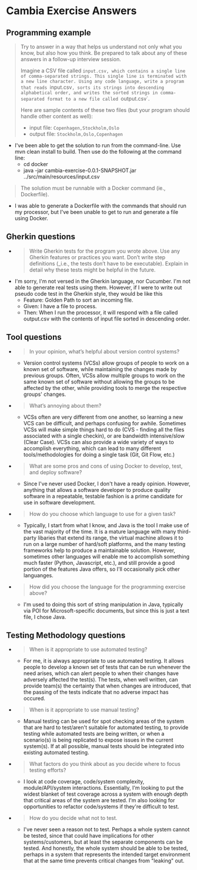 # Cambia Exercise Answers
##  Programming example
>Try to answer in a way that helps us understand not only what you know, but also how you think. Be prepared to talk about any of these answers in a follow-up interview session.
>
>Imagine a CSV file called `input.csv, which contains a single line of comma-separated strings. This single line is terminated with a new line character. Using any code language, write a program that reads `input.csv`, sorts its strings into descending alphabetical order, and writes the sorted strings in comma-separated format to a new file called `output.csv`.
>
>Here are sample contents of these two files (but your program should handle other content as well):
>
>* input file: `Copenhagen,Stockholm,Oslo`
>* output file: `Stockholm,Oslo,Copenhagen`
- I've been able to get the solution to run from the command-line. Use mvn clean install to build. Then
use do the following at the command line:
    - cd docker
    - java -jar cambia-exercise-0.0.1-SNAPSHOT.jar ../src/main/resources/input.csv
>
>The solution must be runnable with a Docker command (ie., Dockerfile).  
- I was able to generate a Dockerfile with the commands that should run my processor, but I've been unable
to get to run and generate a file using Docker.

## Gherkin questions
- > Write Gherkin tests for the program you wrote above. Use any Gherkin features or practices you want. Don’t write step definitions (_i.e., the tests don’t have to be executable).
Explain in detail why these tests might be helpful in the future.
- I'm sorry, I'm not versed in the Gherkin language, nor Cucumber. I'm not able to generate real tests
using them. However, if I were to write out pseudo code test in the Gherkin style, they would be like this
    - Feature: Golden Path to sort an incoming file.
    - Given: I have a file to process.
    - Then: When I run the processor, it will respond with a file called output.csv with the contents of
    input file sorted in descending order.

## Tool questions
- > In your opinion, what’s helpful about version control systems?
  - Version control systems (VCSs) allow groups of people to work on a known set of software, while maintaining the changes made by previous groups.  Often, VCSs allow multiple groups to work on the same known set of software without allowing the groups to be affected by the other, while providing tools to merge the respective groups' changes.
- > What’s annoying about them?
  - VCSs often are very different from one another, so learning a new VCS can be difficult, and perhaps confusing for awhile. Sometimes VCSs will make simple things hard to do (CVS - finding all the files associated with a single checkin), or are bandwidth intensive/slow (Clear Case). VCSs can also provide a wide variety of ways to accomplish everything, which can lead to many different tools/methodologies for doing a single task (Git, Git Flow, etc.)
- > What are some pros and cons of using Docker to develop, test, and deploy software?
  - Since I've never used Docker, I don't have a ready opinion. However, anything that allows a software developer to produce quality software in a repeatable, testable fashion is a prime candidate for use in software development.
- > How do you choose which language to use for a given task?
  - Typically, I start from what I know, and Java is the tool I make use of the vast majority of the time. It is a mature language with many third-party libaries that extend its range, the virtual machine allows it to run on a large number of hard/soft platforms, and the many testing frameworks help to produce a maintainable solution. However, sometimes other languages will enable me to accomplish something much faster (Python, Javascript, etc.), and still provide a good portion of the features Java offers, so I'll occasionally pick other languanges.
- > How did you choose the language for the programming exercise above?
  - I'm used to doing this sort of string manipulation in Java, typically via POI for Microsoft-specific documents, but since this is just a text file, I chose Java.

## Testing Methodology questions
- > When is it appropriate to use automated testing?
  - For me, it is always appropriate to use automated testing. It allows people to develop a known set of tests that can be run whenever the need arises, which can alert people to when their changes have adversely affected the test(s). The tests, when well written, can provide team(s) the certainty that when changes are introduced, that the passing of the tests indicate that no adverse impact has occured.
- > When is it appropriate to use manual testing? 
  - Manual testing can be used for spot checking areas of the system that are hard to test/aren't suitable for automated testing, to provide testing while automated tests are being written, or when a scenario(s) is being replicated to expose issues in the current system(s). If at all possible, manual tests should be integrated into existing automated testing.
- > What factors do you think about as you decide where to focus testing efforts? 
  - I look at code coverage, code/system complexity, module/API/system interactions. Essentially, I'm looking to put the widest blanket of test coverage across a system with enough depth that critical areas of the system are tested. I'm also looking for opportunities to refactor code/systems if they're difficult to test.
- > How do you decide what not to test.
  - I've never seen a reason not to test. Perhaps a whole system cannot be tested, since that could have implications for other systems/customers, but at least the separate components can be tested. And honestly, the whole system should be able to be tested, perhaps in a system that represents the intended target environment that at the same time prevents critical changes from "leaking" out.
